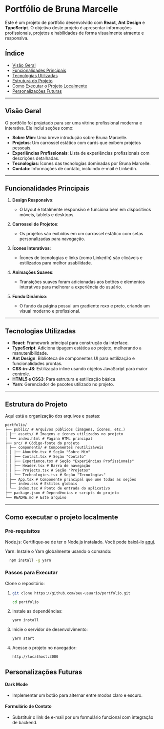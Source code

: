 # Portfólio de Bruna Marcelle

Este é um projeto de portfólio desenvolvido com **React**, **Ant Design** e **TypeScript**. O objetivo deste projeto é apresentar informações profissionais, projetos e habilidades de forma visualmente atraente e responsiva.

## Índice

- [Visão Geral](#visão-geral)
- [Funcionalidades Principais](#funcionalidades-principais)
- [Tecnologias Utilizadas](#tecnologias-utilizadas)
- [Estrutura do Projeto](#estrutura-do-projeto)
- [Como Executar o Projeto Localmente](#como-executar-o-projeto-localmente)
- [Personalizações Futuras](#personalizações-futuras)

---

## Visão Geral

O portfólio foi projetado para ser uma vitrine profissional moderna e interativa. Ele inclui seções como:

- **Sobre Mim**: Uma breve introdução sobre Bruna Marcelle.
- **Projetos**: Um carrossel estático com cards que exibem projetos pessoais.
- **Experiências Profissionais**: Lista de experiências profissionais com descrições detalhadas.
- **Tecnologias**: Ícones das tecnologias dominadas por Bruna Marcelle.
- **Contato**: Informações de contato, incluindo e-mail e LinkedIn.

---

## Funcionalidades Principais

1. **Design Responsivo**:

   - O layout é totalmente responsivo e funciona bem em dispositivos móveis, tablets e desktops.
2. **Carrossel de Projetos**:

   - Os projetos são exibidos em um carrossel estático com setas personalizadas para navegação.
3. **Ícones Interativos**:

   - Ícones de tecnologias e links (como LinkedIn) são clicáveis e estilizados para melhor usabilidade.
4. **Animações Suaves**:

   - Transições suaves foram adicionadas aos botões e elementos interativos para melhorar a experiência do usuário.
5. **Fundo Dinâmico**:

   - O fundo da página possui um gradiente roxo e preto, criando um visual moderno e profissional.

---

## Tecnologias Utilizadas

- **React**: Framework principal para construção da interface.
- **TypeScript**: Adiciona tipagem estática ao projeto, melhorando a manutenibilidade.
- **Ant Design**: Biblioteca de componentes UI para estilização e funcionalidades prontas.
- **CSS-in-JS**: Estilização inline usando objetos JavaScript para maior controle.
- **HTML5 e CSS3**: Para estrutura e estilização básica.
- **Yarn**: Gerenciador de pacotes utilizado no projeto.

---

## Estrutura do Projeto

Aqui está a organização dos arquivos e pastas:

```md
portfolio/
├── public/ # Arquivos públicos (imagens, ícones, etc.)
│ ├── assets/ # Imagens e ícones utilizados no projeto
│ └── index.html # Página HTML principal
├── src/ # Código-fonte do projeto
│ ├── components/ # Componentes reutilizáveis
│ │ ├── AboutMe.tsx # Seção "Sobre Mim"
│ │ ├── Contact.tsx # Seção "Contato"
│ │ ├── Experience.tsx # Seção "Experiências Profissionais"
│ │ ├── Header.tsx # Barra de navegação
│ │ ├── Projects.tsx # Seção "Projetos"
│ │ └── Technologies.tsx # Seção "Tecnologias"
│ ├── App.tsx # Componente principal que une todas as seções
│ ├── index.css # Estilos globais
│ └── index.tsx # Ponto de entrada do aplicativo
├── package.json # Dependências e scripts do projeto
└── README.md # Este arquivo
```

---

## Como executar o projeto localmente

### Pré-requisitos

Node.js: Certifique-se de ter o Node.js instalado. Você pode baixá-lo [aqui](https://nodejs.org/).

Yarn: Instale o Yarn globalmente usando o comando:

```bash
  npm install -g yarn
```

### Passos para Executar

Clone o repositório:

1. ```bash
   git clone https://github.com/seu-usuario/portfolio.git

   cd portfolio
   ```
2. Instale as dependências:

   ```bash
   yarn install
   ```
3. Inicie o servidor de desenvolvimento:

   ```bash
   yarn start
   ```
4. Acesse o projeto no navegador:

   ```bash
   http://localhost:3000
   ```

## Personalizações Futuras

#### **Dark Mode**

* Implementar um botão para alternar entre modos claro e escuro.

#### **Formulário de Contato**

* Substituir o link de e-mail por um formulário funcional com integração de backend.
